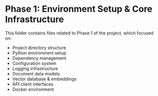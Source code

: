 # Phase 1: Environment Setup & Core Infrastructure

This folder contains files related to Phase 1 of the project, which focused on:

- Project directory structure
- Python environment setup
- Dependency management
- Configuration system
- Logging infrastructure
- Document data models
- Vector database & embeddings
- API client interfaces
- Docker environment
